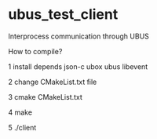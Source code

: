 # ubus_test_client
Interprocess communication through UBUS

How to compile?

1 install depends
json-c ubox ubus libevent

2 change CMakeList.txt file 

3 cmake CMakeList.txt

4 make

5 ./client
